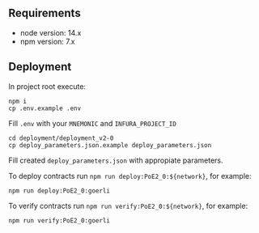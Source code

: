 ## Requirements

- node version: 14.x
- npm version: 7.x

## Deployment

In project root execute:

```
npm i
cp .env.example .env
```

Fill `.env` with your `MNEMONIC` and `INFURA_PROJECT_ID`

```
cd deployment/deployment_v2-0
cp deploy_parameters.json.example deploy_parameters.json
```

Fill created `deploy_parameters.json` with appropiate parameters.

To deploy contracts run `npm run deploy:PoE2_0:${network}`, for example:

```
npm run deploy:PoE2_0:goerli
```

To verify contracts run `npm run verify:PoE2_0:${network}`, for example:

```
npm run verify:PoE2_0:goerli
```

